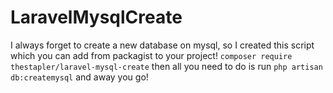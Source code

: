 # LaravelMysqlCreate
I always forget to create a new database on mysql, so I created this script which you can add from packagist to your project!
```composer require thestapler/laravel-mysql-create```  then all you need to do is run ```php artisan db:createmysql``` and away you go!
